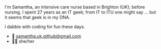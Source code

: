 I'm Samantha, an intensive care nurse based in Brighton (UK); before nursing, I spent 27 years as an IT geek; from IT to ITU one might say ... but it seems that geek is in my DNA.

I dabble with coding for fun these days.
- :email: samantha.uk.github@gmail.com
- :rainbow_flag: she/her

